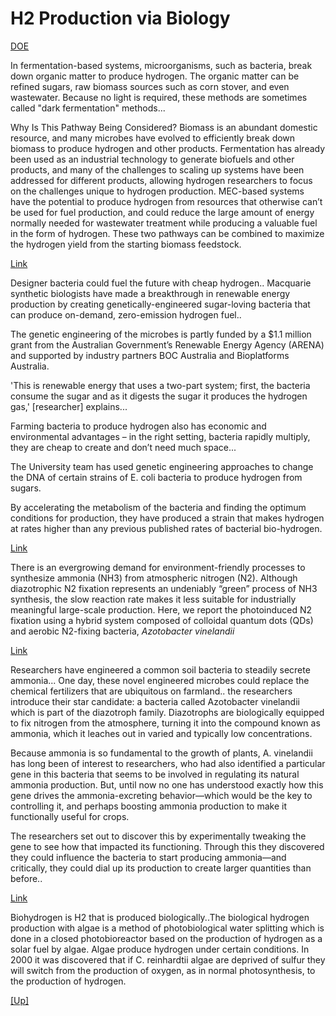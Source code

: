 # H2 Production via Biology

[DOE](https://www.energy.gov/eere/fuelcells/hydrogen-production-microbial-biomass-conversion)

In fermentation-based systems, microorganisms, such as bacteria, break
down organic matter to produce hydrogen. The organic matter can be
refined sugars, raw biomass sources such as corn stover, and even
wastewater. Because no light is required, these methods are sometimes
called "dark fermentation" methods...

Why Is This Pathway Being Considered? Biomass is an abundant domestic
resource, and many microbes have evolved to efficiently break down
biomass to produce hydrogen and other products. Fermentation has
already been used as an industrial technology to generate biofuels and
other products, and many of the challenges to scaling up systems have
been addressed for different products, allowing hydrogen researchers
to focus on the challenges unique to hydrogen production. MEC-based
systems have the potential to produce hydrogen from resources that
otherwise can’t be used for fuel production, and could reduce the
large amount of energy normally needed for wastewater treatment while
producing a valuable fuel in the form of hydrogen. These two pathways
can be combined to maximize the hydrogen yield from the starting
biomass feedstock.

[Link](https://lighthouse.mq.edu.au/article/september2/designer-bacteria-could-fuel-the-future-with-cheap-hydrogen)

Designer bacteria could fuel the future with cheap
hydrogen.. Macquarie synthetic biologists have made a breakthrough in
renewable energy production by creating genetically-engineered
sugar-loving bacteria that can produce on-demand, zero-emission
hydrogen fuel..

The genetic engineering of the microbes is partly funded by a $1.1
million grant from the Australian Government’s Renewable Energy Agency
(ARENA) and supported by industry partners BOC Australia and
Bioplatforms Australia.

'This is renewable energy that uses a two-part system; first, the
bacteria consume the sugar and as it digests the sugar it produces the
hydrogen gas,' [researcher] explains...

Farming bacteria to produce hydrogen also has economic and
environmental advantages – in the right setting, bacteria rapidly
multiply, they are cheap to create and don’t need much space...

The University team has used genetic engineering approaches to change
the DNA of certain strains of E. coli bacteria to produce hydrogen
from sugars.

By accelerating the metabolism of the bacteria and finding the optimum
conditions for production, they have produced a strain that makes
hydrogen at rates higher than any previous published rates of
bacterial bio-hydrogen.

<a name='ammonia'></a>

[Link](https://pubs.acs.org/doi/10.1021/jacs.2c01886)

There is an evergrowing demand for environment-friendly processes to
synthesize ammonia (NH3) from atmospheric nitrogen (N2). Although
diazotrophic N2 fixation represents an undeniably “green” process of
NH3 synthesis, the slow reaction rate makes it less suitable for
industrially meaningful large-scale production. Here, we report the
photoinduced N2 fixation using a hybrid system composed of colloidal
quantum dots (QDs) and aerobic N2-fixing bacteria, *Azotobacter
vinelandii*

[Link](https://www.anthropocenemagazine.org/2022/02/ammonia-secreting-bacteria-bring-us-closer-to-a-world-free-of-industrial-fertilizers%EF%BF%BC/)

Researchers have engineered a common soil bacteria to steadily secrete
ammonia... One day, these novel engineered microbes could replace the
chemical fertilizers that are ubiquitous on farmland.. the researchers
introduce their star candidate: a bacteria called Azotobacter
vinelandii which is part of the diazotroph family. Diazotrophs are
biologically equipped to fix nitrogen from the atmosphere, turning it
into the compound known as ammonia, which it leaches out in varied and
typically low concentrations.

Because ammonia is so fundamental to the growth of plants,
A. vinelandii has long been of interest to researchers, who had also
identified a particular gene in this bacteria that seems to be
involved in regulating its natural ammonia production. But, until now
no one has understood exactly how this gene drives the
ammonia-excreting behavior—which would be the key to controlling it,
and perhaps boosting ammonia production to make it functionally useful
for crops.

The researchers set out to discover this by experimentally tweaking
the gene to see how that impacted its functioning. Through this they
discovered they could influence the bacteria to start producing
ammonia—and critically, they could dial up its production to create
larger quantities than before..

[Link](https://en.wikipedia.org/wiki/Biohydrogen)

Biohydrogen is H2 that is produced biologically..The biological
hydrogen production with algae is a method of photobiological water
splitting which is done in a closed photobioreactor based on the
production of hydrogen as a solar fuel by algae. Algae produce
hydrogen under certain conditions. In 2000 it was discovered that if
C. reinhardtii algae are deprived of sulfur they will switch from the
production of oxygen, as in normal photosynthesis, to the production
of hydrogen.

[[Up]](h2-production.html)
